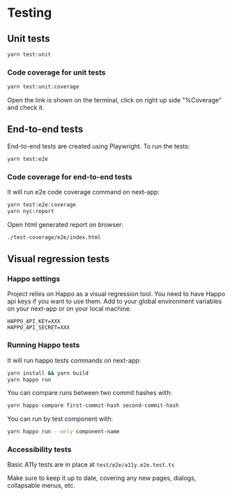 # Testing

## Unit tests

```bash
yarn test:unit
```

### Code coverage for unit tests

```bash
yarn test:unit:coverage
```

Open the link is shown on the terminal, click on right up side "%Coverage" and check it.

## End-to-end tests

End-to-end tests are created using Playwright. To run the tests:

```bash
yarn test:e2e
```

### Code coverage for end-to-end tests

It will run e2e code coverage command on next-app:

```bash
yarn test:e2e:coverage
yarn nyc:report
```

Open html generated report on browser:

```bash
./test-coverage/e2e/index.html
```

## Visual regression tests

### Happo settings

Project relies on Happo as a visual regression tool. You need to have Happo api keys if you want to use them. Add to your global environment variables on your next-app or on your local machine.

```
HAPPO_API_KEY=XXX
HAPPO_API_SECRET=XXX
```

### Running Happo tests

It will run happo tests commands on next-app:

```bash
yarn install && yarn build
yarn happo run
```

You can compare runs between two commit hashes with:

```bash
yarn happo compare first-commit-hash second-commit-hash
```

You can run by test component with:

```bash
yarn happo run --only component-name
```

### Accessibility tests

Basic A11y tests are in place at `test/e2e/a11y.e2e.test.ts`

Make sure to keep it up to date, covering any new pages, dialogs, collapsable menus, etc.
